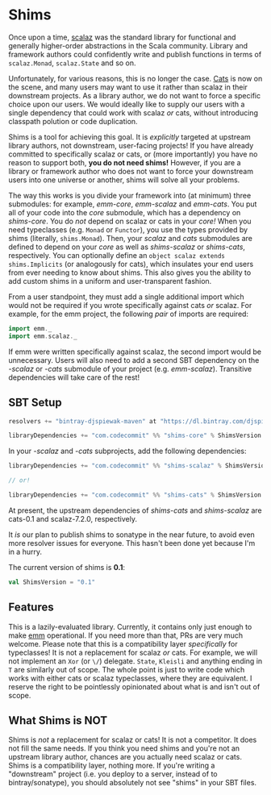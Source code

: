 # Shims

Once upon a time, [scalaz](https://github.com/scalaz/scalaz) was the standard library for functional and generally higher-order abstractions in the Scala community.  Library and framework authors could confidently write and publish functions in terms of `scalaz.Monad`, `scalaz.State` and so on.

Unfortunately, for various reasons, this is no longer the case.  [Cats](https://github.com/non/cats) is now on the scene, and many users may want to use it rather than scalaz in their downstream projects.  As a library author, we do not want to force a specific choice upon our users.  We would ideally like to supply our users with a single dependency that could work with scalaz *or* cats, without introducing classpath polution or code duplication.

Shims is a tool for achieving this goal.  It is *explicitly* targeted at upstream library authors, not downstream, user-facing projects!  If you have already committed to specifically scalaz or cats, or (more importantly) you have no reason to support both, **you do not need shims!**  However, if you are a library or framework author who does not want to force your downstream users into one universe or another, shims will solve all your problems.

The way this works is you divide your framework into (at minimum) three submodules: for example, *emm-core*, *emm-scalaz* and *emm-cats*.  You put all of your code into the *core* submodule, which has a dependency on *shims-core*.  You do *not* depend on scalaz or cats in your *core!*  When you need typeclasses (e.g. `Monad` or `Functor`), you use the types provided by shims (literally, `shims.Monad`).  Then, your *scalaz* and *cats* submodules are defined to depend on your *core* as well as *shims-scalaz* or *shims-cats*, respectively.  You can optionally define an `object scalaz extends shims.Implicits` (or analogously for cats), which insulates your end users from ever needing to know about shims.  This also gives you the ability to add custom shims in a uniform and user-transparent fashion.

From a user standpoint, they must add a single additional import which would not be required if you wrote specifically against cats *or* scalaz.  For example, for the emm project, the following *pair* of imports are required:

```scala
import emm._
import emm.scalaz._
```

If emm were written specifically against scalaz, the second import would be unnecessary.  Users will also need to add a second SBT dependency on the *-scalaz* or *-cats* submodule of your project (e.g. *emm-scalaz*).  Transitive dependencies will take care of the rest!

## SBT Setup

```sbt
resolvers += "bintray-djspiewak-maven" at "https://dl.bintray.com/djspiewak/maven"

libraryDependencies += "com.codecommit" %% "shims-core" % ShimsVersion
```

In your *-scalaz* and *-cats* subprojects, add the following dependencies:

```sbt
libraryDependencies += "com.codecommit" %% "shims-scalaz" % ShimsVersion        // for scalaz

// or!

libraryDependencies += "com.codecommit" %% "shims-cats" % ShimsVersion        // for cats
```

At present, the upstream dependencies of *shims-cats* and *shims-scalaz* are cats-0.1 and scalaz-7.2.0, respectively.

It *is* our plan to publish shims to sonatype in the near future, to avoid even more resolver issues for everyone.  This hasn't been done yet because I'm in a hurry.

The current version of shims is **0.1**:

```sbt
val ShimsVersion = "0.1"
```

## Features

This is a lazily-evaluated library.  Currently, it contains only just enough to make [emm](https://github.com/djspiewak/emm) operational.  If you need more than that, PRs are very much welcome.  Please note that this is a compatibility layer *specifically* for typeclasses!  It is not a replacement for scalaz *or* cats.  For example, we will not implement an `Xor` (or `\/`) delegate.  `State`, `Kleisli` and anything ending in `T` are similarly out of scope.  The whole point is just to write code which works with either cats or scalaz typeclasses, where they are equivalent.  I reserve the right to be pointlessly opinionated about what is and isn't out of scope.

## What Shims is NOT

Shims is *not* a replacement for scalaz or cats!  It is not a competitor.  It does not fill the same needs.  If you think you need shims and you're not an upstream library author, chances are you actually need scalaz or cats.  Shims is a compatibility layer, nothing more.  If you're writing a "downstream" project (i.e. you deploy to a server, instead of to bintray/sonatype), you should absolutely not see "shims" in your SBT files.